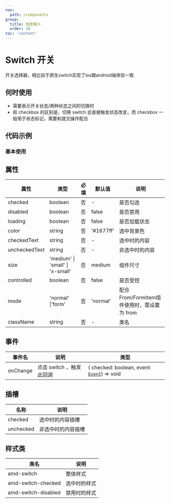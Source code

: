 ```yaml
---
nav:
  path: /components
group:
  title: 信息输入
  order: 10
toc: 'content'
---
```


# Switch 开关
开关选择器，相比较于原生switch实现了ios跟android端体验一致
## 何时使用
- 需要表示开关状态/两种状态之间的切换时
- 和 checkbox 的区别是，切换 switch 会直接触发状态改变，而 checkbox 一般用于状态标记，需要和提交操作配合

## 代码示例
### 基本使用
<code src='../../demo/pages/Switch'></code>



## 属性

| 属性 | 类型 | 必填  | 默认值 | 说明 |
| -----|-----|-----|-----|-----|
| checked | boolean| 否|  - | 是否勾选 |
| disabled |  boolean | 否|  false |  是否禁用 |
| loading | boolean  |  否  | false |是否加载状态|
| color |  string |  否 | '#1677ff' |  选中背景色|
| checkedText | string| 否 | - |选中时的内容  |
| uncheckedText | string | 否 | -| 非选中时的内容 |
| size | 'medium' &verbar; 'small' &verbar; 'x-small' | 否 | medium | 组件尺寸 |
| controlled | boolean | 否 | false| 是否受控 |
| mode | 'normal' &verbar;'form' | 否 | 'normal'| 配合From/FormItem组件使用时，需设置为 from |
| className | string | 否 | -| 类名 |

## 事件
| 事件名 | 说明 | 类型 |
| -----|-----|-----|
| onChange | 点击 switch  ，触发此回调 | ( checked: boolean, event:  [`Event`](https://opendocs.alipay.com/mini/framework/event-object)) => void  |


## 插槽
| 名称 | 说明 |
| ----|----|
| checked | 选中时的内容插槽 |
| unchecked | 非选中时的内容插槽 |

## 样式类
| 类名 | 说明 |
| -----|-----|
| amd-switch | 整体样式 |
| amd-switch-checked | 选中时的样式 |
| amd-switch-disabled | 禁用时的样式 |